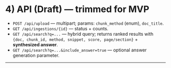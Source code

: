 # 4) API (Draft) — trimmed for MVP

- `POST /api/upload` — multipart; params: `chunk_method` (enum), `doc_title`.
- `GET /api/ingestions/{id}` — status + counts.
- `GET /api/search?q=...` — hybrid query; returns ranked results with `{doc, chunk_id, method, snippet, score, page/section}` + **synthesized answer**.
- `GET /api/search?q=...&include_answer=true` — optional answer generation parameter.

---

